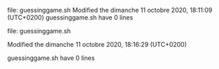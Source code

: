 file: guessinggame.sh
Modified the dimanche 11 octobre 2020, 18:11:09 (UTC+0200)
guessinggame.sh have 0 lines 

file: guessinggame.sh 

Modified the dimanche 11 octobre 2020, 18:16:29 (UTC+0200) 

guessinggame.sh have 0 lines 

